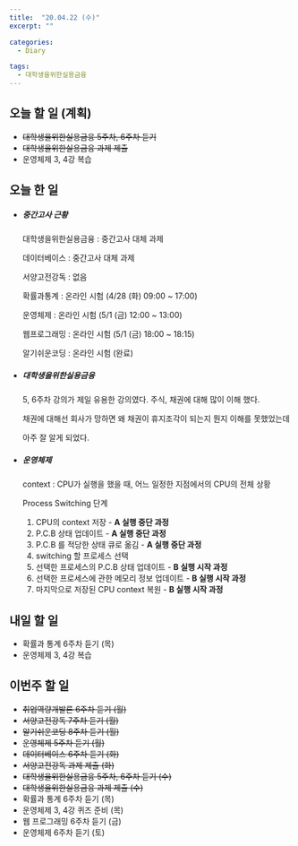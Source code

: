 ```yaml
---
title:  "20.04.22 (수)"
excerpt: ""

categories:
  - Diary

tags:
  - 대학생을위한실용금융
---
```


## 오늘 할 일 (계획)

- ~~대학생을위한실용금융 5주차, 6주차 듣기~~
- ~~대학생을위한실용금융 과제 제출~~
- 운영체제 3, 4강 복습


## 오늘 한 일

- ##### 중간고사 근황

  대학생을위한실용금융 : 중간고사 대체 과제

  데이터베이스 : 중간고사 대체 과제

  서양고전강독 : 없음

  확률과통계 : 온라인 시험 (4/28 (화) 09:00 ~ 17:00)

  운영체제 : 온라인 시험 (5/1 (금) 12:00 ~ 13:00)

  웹프로그래밍 : 온라인 시험 (5/1 (금) 18:00 ~ 18:15)

  알기쉬운코딩 : 온라인 시험 (완료)

- ##### 대학생을위한실용금융

  5, 6주차 강의가 제일 유용한 강의였다. 주식, 채권에 대해 많이 이해 했다.

  채권에 대해선 회사가 망하면 왜 채권이 휴지조각이 되는지 뭔지 이해를 못했었는데

  아주 잘 알게 되었다.

- ##### 운영체제

  context : CPU가 실행을 했을 때, 어느 일정한 지점에서의 CPU의 전체 상황

  Process Switching 단계

  1. CPU의 context 저장 - **A 실행 중단 과정**
  2. P.C.B 상태 업데이트 - **A 실행 중단 과정**
  3. P.C.B 를 적당한 상태 큐로 옮김 - **A 실행 중단 과정**
  4. switching 할 프로세스 선택
  5. 선택한 프로세스의 P.C.B 상태 업데이트 - **B 실행 시작 과정**
  6. 선택한 프로세스에 관한 메모리 정보 업데이트 - **B 실행 시작 과정**
  7. 마지막으로 저장된 CPU context 복원 - **B 실행 시작 과정**


## 내일 할 일

- 확률과 통계 6주차 듣기 (목)
- 운영체제 3, 4강 복습


## 이번주 할 일

- ~~취업역량개발론 6주차 듣기 (월)~~
- ~~서양고전강독 7주차 듣기 (월)~~
- ~~알기쉬운코딩 8주차 듣기 (월)~~
- ~~운영체제 5주차 듣기 (월)~~
- ~~데이터베이스 6주차 듣기 (화)~~
- ~~서양고전강독 과제 제출 (화)~~
- ~~대학생을위한실용금융 5주차, 6주차 듣기 (수)~~
- ~~대학생을위한실용금융 과제 제출 (수)~~
- 확률과 통계 6주차 듣기 (목)
- 운영체제 3, 4강 퀴즈 준비 (목)
- 웹 프로그래밍 6주차 듣기 (금)
- 운영체제 6주차 듣기 (토)